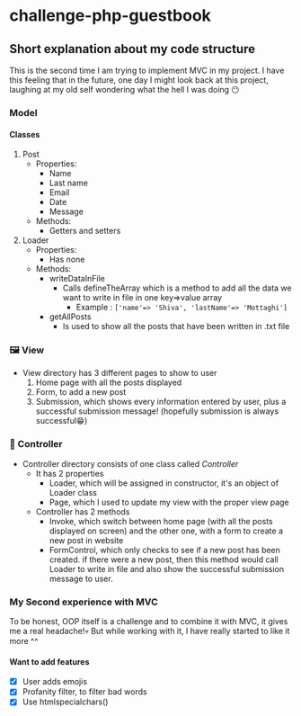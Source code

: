 # challenge-php-guestbook
## Short explanation about my code structure
This is the second time I am trying to implement MVC in my project. I have this feeling that in the future, one day I might look back at this project, laughing at my old self wondering what the hell I was doing 😶
### Model
#### Classes
1. Post
   - Properties:
      - Name
      - Last name
      - Email
      - Date
      - Message
   - Methods:
     - Getters and setters
2. Loader
   - Properties:
     - Has none
   - Methods:
     - writeDataInFile
       - Calls defineTheArray which is a method to add all the data we want to write in file in one key=>value array
         - Example : ```['name'=> 'Shiva', 'lastName'=> 'Mottaghi']```
     - getAllPosts
       - Is used to show all the posts that have been written in .txt file
### 🖼️ View
- View directory has 3 different pages to show to user
  1. Home page with all the posts displayed
  2. Form, to add a new post
  3. Submission, which shows every information entered by user, plus a successful submission message! (hopefully submission is always successful😁) 
### 🛂 Controller
- Controller directory consists of one class called *Controller*
  - It has 2 properties
    - Loader, which will be assigned in constructor, it's an object of Loader class
    - Page, which I used to update my view with the proper view page
  - Controller has 2 methods
    - Invoke, which switch between home page (with all the posts displayed on screen) and the other one, with a form to create a new post in website
    - FormControl, which only checks to see if a new post has been created. if there were a new post, then this method would call Loader
    to write in file and also show the successful submission message to user.

### My Second experience with MVC
 To be honest, OOP itself is a challenge and to combine it with MVC, it gives me a real headache!💀 But while working with it, I have really started to like it more ^^

#### Want to add features
- [x] User adds emojis
- [x] Profanity filter, to filter bad words
- [x] Use htmlspecialchars()